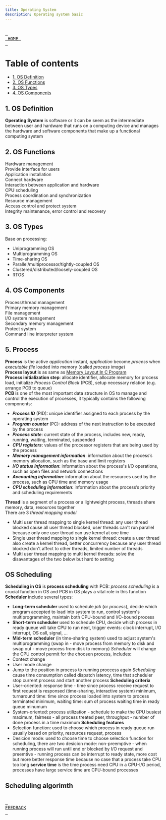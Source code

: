 ```yaml
---
title: Operating System
description: Operating system basic
---
```


<br> [<kbd> <br> HOME <br> </kbd>][HOME] <br>

# Table of contents
- [1. OS Definition](#1-os-definition)
- [2. OS Functions](#2-os-functions)
- [3. OS Types](#3-os-types)
- [4. OS Components](#4-os-components)

## 1. OS Definition
**Operating System** is software or it can be seem as the intermediate between user and hardware that runs on a computing device and manages the hardware and software components that make up a functional computing system 

## 2. OS Functions
Hardware management \
Provide interface for users \
Application installation \
Connect hardware \
Interaction between application and hardware \
CPU scheduling \
Process coordination and synchronization \
Resource management \
Access control and protect system \
Integrity maintenance, error control and recovery

## 3. OS Types
Base on processing:
* Uniprogramming OS
* Multiprogramming OS
* Time-sharing OS
* Parallel/multiprocessor/tightly-coupled OS
* Clustered/distributed/loosely-coupled  OS
* RTOS

## 4. OS Components
Process/thread management \
Primary memory management \
File management \
I/O system management \
Secondary memory management \
Protect system \
Command line interpreter system 

## 5. Process
**Process** is the active *application* instant, *application* become *process* when *executable file* loaded into memory (called *process image*) \
**Process layout** is as same as [Memory Layout In C Program](#13-memory-layout) \
**Process initialization step**: allocate identifier, allocate memory for process load, initialize *Process Control Block* (PCB), setup necessary relation (e.g. arrange PCB to queue) \
**PCB** is one of the most important data structure in OS to manage and control the execution of processes, it typically contains the following components:
* ***Process ID*** (PID): unique identifier assigned to each process by the operating system
* ***Program counter*** (PC): address of the next instruction to be executed by the process
* ***Process state***: current state of the process, includes new, ready, running, waiting, terminated, suspended
* ***CPU registers***: values of the processor registers that are being used by the process
* ***Memory management information***: information about the process’s memory allocation, such as the base and limit registers
* ***I/O status information***: information about the process's I/O operations, such as open files and network connections 
* ***Accounting information***: information about the resources used by the process, such as CPU time and memory usage
* ***CPU scheduling information***: information about the process’s priority and scheduling requirements

**Thread** is a segment of a process or a lightweight process, threads share memory, data, resources together \
There are 3 *thread mapping model*
* Multi user thread mapping to single kernel thread: any user thread blocked cause all user thread blocked, user threads can't run parallel because only one user thread can use kernel at one time
* Single user thread mapping to single kernel thread: create a user thread also create a kernel thread, better concurrency because any user thread blocked don't affect to other threads, limited number of threads
* Multi user thread mapping to multi kernel threads: solve the disavantages of the two below but hard to setting

## OS Scheduling
**Scheduling in OS** is **process scheduling** with PCB: *process scheduling* is a crucial function in OS and PCB in OS plays a vital role in this function \
**Scheduler** include several types:
* **Long-term scheduler** used to schedule *job* (or *process*), decide which program accepted to load into system to run, control system's multiprogramming, maintain both CPU-bound and I/O-bound process
* **Short-term scheduler** used to schedule CPU, decide which process in ready queue will take CPU to run next, trigger events: clock interrupt, I/O interrupt, OS call, signal, ...
* **Mid-term scheduler** (in time-sharing system) used to adjust system's multiprogramming (swap in - move process from memory to disk and swap out - move process from disk to memory)
*Scheduler* will change the CPU control permit for the choosen process, includes:
* Context change 
* User mode change
* Jump to the position in process to running proccess again
*Scheduling* cause time consumption called dispatch latency, time that scheduler stop current process and start another process
**Scheduling criteria** 
* User-oriented: response time - time since process receive request to first request is responsed (time-sharing, interactive system) minimum, turnaround time: time since process loaded into system to process terminated minimum, waiting time: sum of process waiting time in ready queue minumum
* System-oriented: process utilization - schedule to make the CPU busiest maximum, fairness - all process treated peer, throughput - number of done process in a time maximum
**Scheduling features**
* Selection function: used to choose which process in ready queue run usually based on priority, resources request, process 
* Desicion mode: used to choose time to choose selection function for scheduling, there are two desicion mode: non-preemptive - when running process will run until end or blocked by I/O request and preemtive - running process can be interrupt to ready state, more cost but more better response time because no case that a process take CPU too long
**service time** is the time process need CPU in a CPU-I/O period, processes have large service time are CPU-bound processes

## Scheduling algorimth

<br> [<kbd> <br> FEEDBACK <br> </kbd>][FEEDBACK]<br>

[HOME]: ../README.md
[FEEDBACK]: https://github.com/friendlydenji/notebook/discussions